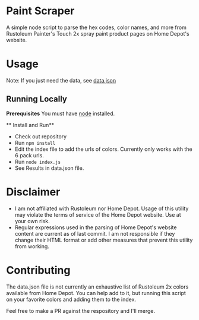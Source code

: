 # Paint Scraper

A simple node script to parse the hex codes, color names, and more from Rustoleum Painter's Touch 2x spray paint product pages on Home Depot's website.

# Usage
Note: If you just need the data, see [data.json](https://github.com/blainegarrett/paint-scraper/blob/master/data.json)

## Running Locally
**Prerequisites**
You must have [node](https://nodejs.org/en/) installed.

** Install and Run**
* Check out repository
* Run `npm install`
* Edit the index file to add the urls of colors. Currently only works with the 6 pack urls.
* Run `node index.js`
* See Results in data.json file.

# Disclaimer
* I am not affiliated with Rustoleum nor Home Depot. Usage of this utility may violate the terms of service of the Home Depot website. Use at your own risk.  
* Regular expressions used in the parsing of Home Depot's website content are current as of last commit. I am not responsible if they change their HTML format or add other measures that prevent this utility from working.

# Contributing
The data.json file is not currently an exhaustive list of Rustoleum 2x colors available from Home Depot. You can help add to it, but running this script on your favorite colors and adding them to the index.

Feel free to make a PR against the respository and I'll merge.
